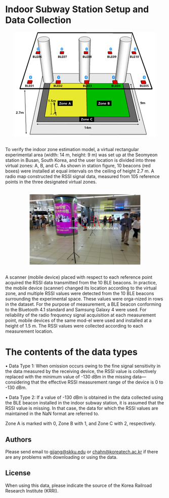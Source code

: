 # Indoor Subway Station Setup and Data Collection
<p align="center">
<img src="Station.png" alt="subwaystation" align="middle" width="450"/>
</p>
<br/>
To verify the indoor zone estimation model, a virtual rectangular experimental area (width: 14 m, height: 9 m) was set up at the Seomyeon station in Busan, South Korea, and the user location is divided into three virtual zones: A, B, and C. As shown in station figure, 10 beacons (red boxes) were installed at equal intervals on the ceiling of height 2.7 m. A radio map constructed the RSSI signal data, measured from 105 reference points in the three designated virtual zones. 
<br/><br/>
<p align="center">
<img src="Measurement.png" alt="Measurement" align="middle" width="350"/>
</p>
<br/>
A scanner (mobile device) placed with respect to each reference point acquired the RSSI data transmitted from the 10 BLE beacons. In practice, the mobile device (scanner) changed its location according to the virtual zone, and multiple RSSI values were detected from the 10 BLE beacons surrounding the experimental space. These values were orga-nized in rows in the dataset. For the purpose of measurement, a BLE beacon conforming to the Bluetooth 4.1 standard and Samsung Galaxy 4 were used. For reliability of the radio frequency signal acquisition at each measurement point, mobile devices of the same mod-el were used and installed at a height of 1.5 m. The RSSI values were collected according to each measurement location. 

# The contents of the data types 
•	Data Type 1: When omission occurs owing to the fine signal sensitivity in the data measured by the receiving device, the RSSI value is collectively replaced with the minimum value of -130 dBm in the missing data—considering that the effective RSSI measurement range of the device is 0 to -130 dBm.

•	Data Type 2: If a value of -130 dBm is obtained in the data collected using the BLE beacon installed in the indoor subway station, it is assumed that the RSSI value is missing. In that case, the data for which the RSSI values are maintained in the NaN format are referred to.

Zone A is marked with 0, Zone B with 1, and Zone C with 2, respectively.

## Authors
Please send email to gjjang@skku.edu or chahn@koreatech.ac.kr if there are any problems with downloading or using the data.

## License
When using this data, please indicate the source of the Korea Railroad Research Institute (KRRI).
